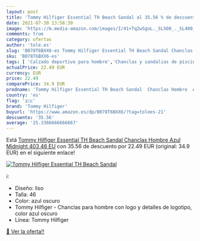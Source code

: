 ```yaml
---
layout: post
title: 'Tommy Hilfiger Essential TH Beach Sandal al 35.56 % de descuento'
date: 2021-07-30 13:58:39
image: 'https://m.media-amazon.com/images/I/41+Tq2wSgoL._SL500_._SL400_.jpg'
comments: true
category: ofertas
author: 'tole.es'
slug: 'B078T6BXX6-es Tommy Hilfiger Essential TH Beach Sandal Chanclas Hombre...'
sku: 'B078T6BXX6-es'
tags: [ 'Calzado deportivo para hombre','Chanclas y sandalias de piscina para hombre','Zapatillas y calzado deportivo para hombre','Zapatos','Zapatos para hombre','Zapatos y complementos','chanclas','tommy hilfiger', ]
actualPrice: 22.49 EUR
currency: EUR
price: 22.49
comparePrice: 34.9 EUR
prodname: 'Tommy Hilfiger Essential TH Beach Sandal  Chanclas Hombre  Azul  Midnight 403   46 EU'
country: 'es'
flag: '🇪🇸'
brand: 'Tommy Hilfiger'
buyurl: 'https://www.amazon.es/dp/B078T6BXX6/?tag=tolees-21'
descuento: '35.56'
average: '25.3366666666667'
---
```


Está [Tommy Hilfiger Essential TH Beach Sandal  Chanclas Hombre  Azul  Midnight 403   46 EU](https://www.amazon.es/dp/B078T6BXX6/?tag=tolees-21) con 35.56 de descuento por 22.49 EUR (original: 34.9 EUR) en el siguiente enlace!

[![Tommy Hilfiger Essential TH Beach Sandal](https://m.media-amazon.com/images/I/41+Tq2wSgoL._SL500_._SL400_.jpg)](https://www.amazon.es/dp/B078T6BXX6/?tag=tolees-21)

ℹ️:

- Diseño: liso
- Talla: 46
- Color: azul oscuro
- Tommy Hilfiger - Chanclas para hombre con logo y detalles de logotipo, color azul oscuro
- Línea: Tommy Hilfiger

[🛒 Ver la oferta!!](https://www.amazon.es/dp/B078T6BXX6/?tag=tolees-21)
